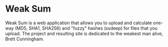 # Weak Sum
Weak Sum is a web application that allows you to upload and calculate one-way (MD5, SHA1, SHA256) and "fuzzy" hashes (ssdeep) for files that you upload. The project and resulting site is dedicated to the weakest man alive, Brett Cunningham.
